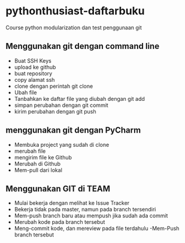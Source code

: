 # pythonthusiast-daftarbukuCourse python modularization dan test penggunaan git## Menggunakan git dengan command line- Buat SSH Keys- upload ke github- buat repository- copy alamat ssh- clone dengan perintah git clone <alamat ssh>- Ubah file- Tanbahkan ke daftar file yang diubah dengan git add- simpan perubahan dengan git commit- kirim perubahan dengan git push## menggunakan git dengan PyCharm- Membuka project yang sudah di clone- merubah file- mengirim file ke Github - Merubah di Github- Mem-pull dari lokal## Menggunakan GIT di TEAM- Mulai bekerja dengan melihat ke Issue Tracker- Bekerja tidak pada master, namun pada branch tersendiri- Mem-push branch baru atau mempush jika sudah ada commit- Merubah kode pada branch tersebut- Meng-commit kode, dan mereview pada file terdahulu-Mem-Push branch tersebut